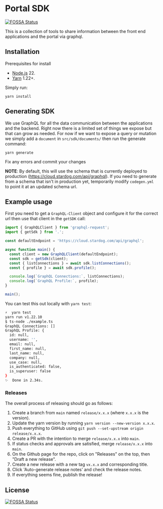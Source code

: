 # Portal SDK

[![FOSSA Status](https://app.fossa.com/api/projects/git%2Bgithub.com%2Fstardog-union%2Fportal-sdk.svg?type=shield)](https://app.fossa.com/projects/git%2Bgithub.com%2Fstardog-union%2Fportal-sdk?ref=badge_shield)

This is a collection of tools to share information between the front end applications and the portal via graphql.

## Installation

Prerequisites for install

- [Node.js](https://nodejs.org/) 22.
- [Yarn](https://yarnpkg.com/en/) 1.22+.

Simply run:

```
yarn install
```

## Generating SDK

We use GraphQL for all the data communication between the applications and the backend. Right now there is a limited set of things we expose but that can grow as needed. For now if we want to expose a query or mutation we simply add a `document` in `src/sdk/documents/` then run the generate command:

```
yarn generate
```

Fix any errors and commit your changes

**NOTE**: By default, this will use the schema that is currently deployed to production (https://cloud.stardog.com/api/graphql). If you need to generate from a schema that isn't in production yet, temporarily modify `codegen.yml` to point it at an updated schema url.

## Example usage

First you need to get a `GraphQL-Client` object and configure it for the correct url then use that client in the `getSDK` call:

```javascript
import { GraphQLClient } from 'graphql-request';
import { getSdk } from '.';

const defaultEndpoint = 'https://cloud.stardog.com/api/graphql';

async function main() {
  const client = new GraphQLClient(defaultEndpoint);
  const sdk = getSdk(client);
  const { listConnections } = await sdk.listConnections();
  const { profile } = await sdk.profile();

  console.log(`GraphQL Connections:`, listConnections);
  console.log(`GraphQL Profile:`, profile);
}

main();
```

You can test this out locally with `yarn test`:

```bash
⚡  yarn test
yarn run v1.22.10
$ ts-node ./example.ts
GraphQL Connections: []
GraphQL Profile: {
  id: null,
  username: '',
  email: null,
  first_name: null,
  last_name: null,
  company: null,
  use_case: null,
  is_authenticated: false,
  is_superuser: false
}
✨  Done in 2.34s.
```

### Releases

The overall process of releasing should go as follows:

1. Create a branch from `main` named `release/x.x.x` (where `x.x.x` is the version).
2. Update the yarn version by running `yarn version --new-version x.x.x`.
3. Push everything to GitHub using `git push --set-upstream origin release/x.x.x`.
4. Create a PR with the intention to merge `release/x.x.x` into `main`.
5. If status checks and approvals are satisfied, merge `release/x.x.x` into `main`.
6. On the Github page for the repo, click on "Releases" on the top, then "Draft a new release".
7. Create a new release with a new tag `vx.x.x` and corresponding title.
8. Click 'Auto-generate release notes' and check the release notes.
9. If everything seems fine, publish the release!

## License

[![FOSSA Status](https://app.fossa.com/api/projects/git%2Bgithub.com%2Fstardog-union%2Fportal-sdk.svg?type=large)](https://app.fossa.com/projects/git%2Bgithub.com%2Fstardog-union%2Fportal-sdk?ref=badge_large)
